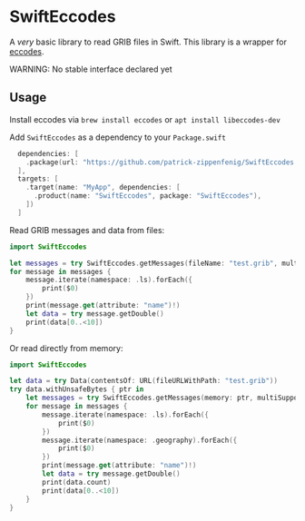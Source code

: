 # SwiftEccodes

A *very* basic library to read GRIB files in Swift. This library is a wrapper for [eccodes](https://github.com/ecmwf/eccodes).

WARNING: No stable interface declared yet

## Usage
Install eccodes via `brew install eccodes` or `apt install libeccodes-dev`

Add `SwiftEccodes` as a dependency to your `Package.swift`

```swift
  dependencies: [
    .package(url: "https://github.com/patrick-zippenfenig/SwiftEccodes.git", from: "0.0.0")
  ],
  targets: [
    .target(name: "MyApp", dependencies: [
      .product(name: "SwiftEccodes", package: "SwiftEccodes"),
    ])
  ]
```

Read GRIB messages and data from files:

```swift
import SwiftEccodes

let messages = try SwiftEccodes.getMessages(fileName: "test.grib", multiSupport: true)
for message in messages {
    message.iterate(namespace: .ls).forEach({
        print($0)
    })
    print(message.get(attribute: "name")!)
    let data = try message.getDouble()
    print(data[0..<10])
}
```

Or read directly from memory:

```swift
import SwiftEccodes

let data = try Data(contentsOf: URL(fileURLWithPath: "test.grib"))
try data.withUnsafeBytes { ptr in
    let messages = try SwiftEccodes.getMessages(memory: ptr, multiSupport: true)
    for message in messages {
        message.iterate(namespace: .ls).forEach({
            print($0)
        })
        message.iterate(namespace: .geography).forEach({
            print($0)
        })
        print(message.get(attribute: "name")!)
        let data = try message.getDouble()
        print(data.count)
        print(data[0..<10])
    }
}
```
